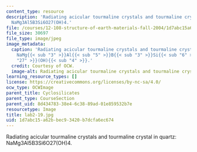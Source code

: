 ```yaml
---
content_type: resource
description: 'Radiating acicular tourmaline crystals and tourmaline crystal in quartz:
  NaMg3Al5B3Si6O27(OH)4.'
file: /courses/12-108-structure-of-earth-materials-fall-2004/1d7abc15a62bbec93420b7dcfa6ec674_lab2-19.jpg
file_size: 30697
file_type: image/jpeg
image_metadata:
  caption: 'Radiating acicular tourmaline crystals and tourmaline crystal in quartz:
    NaMg{{< sub "3" >}}Al{{< sub "5" >}}B{{< sub "3" >}}Si{{< sub "6" >}}O{{< sub
    "27" >}}(OH){{< sub "4" >}}.'
  credit: Courtesy of OCW.
  image-alt: Radiating acicular tourmaline crystals and tourmaline crystal in quartz.
learning_resource_types: []
license: https://creativecommons.org/licenses/by-nc-sa/4.0/
ocw_type: OCWImage
parent_title: Cyclosilicates
parent_type: CourseSection
parent_uid: 8d434783-38e4-6c38-89ad-01e859532b7e
resourcetype: Image
title: lab2-19.jpg
uid: 1d7abc15-a62b-bec9-3420-b7dcfa6ec674
---
```

Radiating acicular tourmaline crystals and tourmaline crystal in quartz: NaMg3Al5B3Si6O27(OH)4.